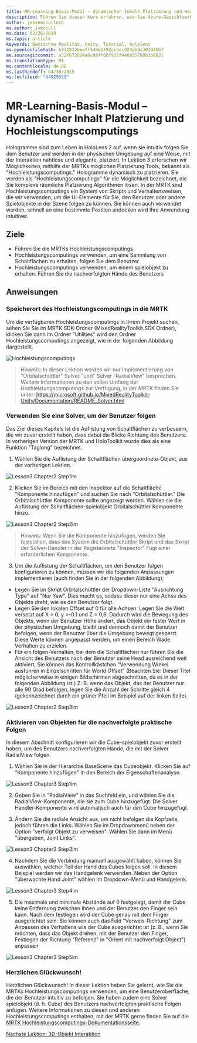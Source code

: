 ```yaml
---
title: MR-Learning-Basis-Modul – dynamischer Inhalt Platzierung und Hochleistungscomputings
description: Führen Sie diesen Kurs erfahren, wie Sie Azure-Gesichtserkennung innerhalb einer mixed Reality-Anwendung zu implementieren.
author: jessemcculloch
ms.author: jemccull
ms.date: 02/26/2019
ms.topic: article
keywords: Gemischte Realität, Unity, Tutorial, hololens
ms.openlocfilehash: b212812beeff54bb1f92ccbcc923ab9c301945b7
ms.sourcegitcommit: a32f673814a6cd6ff00f936f448885788b3b882c
ms.translationtype: MT
ms.contentlocale: de-DE
ms.lasthandoff: 04/30/2019
ms.locfileid: "64929559"
---
```

# <a name="mr-learning-base-module---dynamic-content-placement-and-solvers"></a>MR-Learning-Basis-Modul – dynamischer Inhalt Platzierung und Hochleistungscomputings

Hologramme sind zum Leben in HoloLens 2 auf, wenn sie intuitiv folgen Sie dem Benutzer und werden in der physischen Umgebung auf eine Weise, mit der Interaktion nahtlose und elegante, platziert. In Lektion 3 erforschen wir Möglichkeiten, mithilfe der MRTKs möglichen Platzierung Tools, bekannt als "Hochleistungscomputings." Hologramme dynamisch zu platzieren. Sie werden als "Hochleistungscomputings" für die Möglichkeit bezeichnet, die Sie komplexe räumliche Platzierung Algorithmen lösen. In der MRTK sind Hochleistungscomputings ein System von Skripts und Verhaltensweisen, die wir verwenden, um die UI-Elemente für Sie, den Benutzer oder andere Spielobjekte in der Szene folgen zu können. Sie können auch verwendet werden, schnell an eine bestimmte Position andocken wird Ihre Anwendung intuitiver. 

## <a name="objectives"></a>Ziele

* Führen Sie die MRTKs Hochleistungscomputings
* Hochleistungscomputings verwenden, um eine Sammlung von Schaltflächen zu erhalten, folgen Sie dem Benutzer
* Hochleistungscomputings verwenden, um einem spielobjekt zu erhalten. Führen Sie die nachverfolgten Hände des Benutzers

## <a name="instructions"></a>Anweisungen

### <a name="location-of-solvers-in-the-mrtk"></a>Speicherort des Hochleistungscomputings in die MRTK
 Um die verfügbaren Hochleistungscomputings in Ihrem Projekt suchen, sehen Sie Sie im MRTK SDK-Ordner (MixedRealityToolkit.SDK Ordner), klicken Sie dann im Ordner "Utilities" wird den Ordner Hochleistungscomputings angezeigt, wie in der folgenden Abbildung dargestellt.

![Hochleistungscomputings](images/lesson3_chapter1_step1im.PNG)

>Hinweis: In dieser Lektion werden wir nur Implementierung von "Orbitalschüttler" Solver "und" Solver "RadialView" besprochen. Weitere Informationen zu den vollen Umfang der Hochleistungscomputings zur Verfügung, in der MRTK finden Sie unter: https://microsoft.github.io/MixedRealityToolkit-Unity/Documentation/README_Solver.html

### <a name="use-a-solver-to-follow-the-user"></a>Verwenden Sie eine Solver, um der Benutzer folgen
Das Ziel dieses Kapitels ist die Auflistung von Schaltflächen zu verbessern, die wir zuvor erstellt haben, dass dabei die Blicke Richtung des Benutzers. In vorherigen Version der MRTK und HoloToolkit wurde dies als eine Funktion "Taglong" bezeichnet.

1. Wählen Sie die Auflistung der Schaltflächen übergeordnete-Objekt, aus der vorherigen Lektion.

![Lesson3 Chapter2 Step1im](images/Lesson3_chapter2_step1im.PNG)

2. Klicken Sie im Bereich mit den Inspektor auf die Schaltfläche "Komponente hinzufügen" und suchen Sie nach "Orbitalschüttler." Die Orbitalschüttler Komponente sollte angezeigt werden. Wählen sie die Auflistung der Schaltflächen-spielobjekt Orbitalschüttler Komponente hinzu.

![Lesson3 Chapter2 Step2im](images/Lesson3_Chapter2_step2im.PNG)

>Hinweis: Wenn Sie die Komponente hinzufügen, werden Sie feststellen, dass das System die Orbitalschüttler Skript und das Skript der Solver-Handler in der Registerkarte "Inspector" Fügt einer erforderlichen Komponente. 

3. Um die Auflistung der Schaltflächen, um den Benutzer folgen konfigurieren zu können, müssen wir die folgenden Anpassungen implementieren (auch finden Sie in der folgenden Abbildung):
- Legen Sie im Skript Orbitalschüttler der Dropdown-Liste "Ausrichtung Type" auf "Nur Yaw". Dies macht es, sodass dieser nur eine Achse des Objekts dreht, wie es den Benutzer folgt.
- Legen Sie den lokalen Offset auf 0 für alle Achsen. Legen Sie die Welt versetzt auf X = 0, y =-0.1 und Z = 0,6. Dadurch wird die Bewegung des Objekts, wenn der Benutzer Höhe ändert, das Objekt ein fester Wert in der physischen Umgebung, bleibt und dennoch damit der Benutzer befolgen, wenn der Benutzer über die Umgebung bewegt gesperrt. Diese Werte können angepasst werden, um einen Bereich Wade Verhalten zu erzielen.
- Für ein folgen-Verhalten, bei dem die Schaltflächen nur führen Sie die Ansicht des Benutzers nach der Benutzer seine Head ausreichend weit aktiviert, Sie können das Kontrollkästchen "Verwendung Winkel ausführen in Einzelschritten für World Offset" (Beachten Sie: Dieser Titel möglicherweise in einigen Bildschirmen abgeschnitten, da es in der folgenden Abbildung ist.) Z. B. wenn das Objekt, das der Benutzer nur alle 90 Grad befolgen, legen Sie die Anzahl der Schritte gleich 4 (gekennzeichnet durch ein grüner Pfeil im Beispiel auf der linken Seite). 

![Lesson3 Chapter2 Step3im](images/Lesson3_chapter2_step3im.PNG)

### <a name="enabling-objects-to-follow-tracked-hands"></a>Aktivieren von Objekten für die nachverfolgte praktische Folgen

In diesem Abschnitt konfigurieren wir die Cube-spielobjekt zuvor erstellt haben, um des Benutzers nachverfolgten Hände, die mit der Solver RadialView folgen.

1. Wählen Sie in der Hierarchie BaseScene das Cubeobjekt. Klicken Sie auf "Komponente hinzufügen" in den Bereich der Eigenschaftenanalyse. 

![Lesson3 Chapter3 Step1im](images/Lesson3_Chapter3_step1im.PNG)

2. Geben Sie in "RadialView" in das Suchfeld ein, und wählen Sie die RadialView-Komponente, die sie zum Cube hinzugefügt. Die Solver Handler-Komponente wird automatisch auch für den Cube hinzugefügt.

3. Ändern Sie die radiale Ansicht aus, um nicht befolgen die Kopfzeile, jedoch führen die Links. Wählen Sie im Dropdownmenü neben der Option "verfolgt Objekt zu verweisen". Wählen Sie dann im Menü "übergeben, Joint Links".

![Lesson3 Chapter3 Step3im](images/Lesson3_chapter3_step3im.PNG)

4. Nachdem Sie die Verbindung manuell ausgewählt haben, können Sie auswählen, welcher Teil der Hand des Cubes folgen soll. In diesem Beispiel werden wir das Handgelenk verwenden. Neben der Option "überwachte Hand Joint" wählen im Dropdown-Menü und Handgelenk. 

![Lesson3 Chapter3 Step4im](images/Lesson3_chapter3_step4im.PNG)

5. Die maximale und minimale Abstände auf 0 festgelegt, damit der Cube keine Entfernung zwischen ihnen und der Benutzer den Finger sein kann. Nach dem festlegen wird der Cube genau mit dem Finger ausgerichtet sein. Sie können auch das Feld "Verweis-Richtung" zum Anpassen des Verhaltens wie der Cube ausgerichtet ist (z. B., wenn Sie möchten, dass das Objekt drehen, mit der Benutzer den Finger, Festlegen der Richtung "Referenz" in "Orient mit nachverfolgt Object") anpassen

![Lesson3 Chapter3 Step5im](images/Lesson3_chapter3_step5im.PNG)

### <a name="congratulations"></a>Herzlichen Glückwunsch!
Herzlichen Glückwunsch! In dieser Lektion haben Sie gelernt, wie Sie die MRTKs Hochleistungscomputings verwenden, um eine Benutzeroberfläche, die der Benutzer intuitiv zu befolgen. Sie haben zudem eine Solver spielobjekt (d. h. Cube) des Benutzers nachverfolgten praktische Folgen anfügen. Weitere Informationen zu diesen und anderen Hochleistungscomputings enthalten, mit der MRTK gerne finden Sie auf die [MRTK Hochleistungscomputings-Dokumentationsseite](https://microsoft.github.io/MixedRealityToolkit-Unity/Documentation/README_Solver.html).

[Nächste Lektion: 3D-Objekt Interaktion](mrlearning-base-ch4.md)

